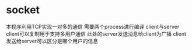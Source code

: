 # socket
本程序利用TCP实现一对多的通信
需要两个process进行编译 client与server
client可以复制用于支持多用户通信
此处的server发送消息给client为广播
client发送给server可以区分是哪个用户的信息
